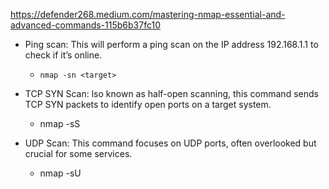 https://defender268.medium.com/mastering-nmap-essential-and-advanced-commands-115b6b37fc10

- Ping scan: This will perform a ping scan on the IP address 192.168.1.1 to check if it’s online.
  - `nmap -sn <target>`

- TCP SYN Scan: lso known as half-open scanning, this command sends TCP SYN packets to identify open ports on a target system.
  - nmap -sS <target>

- UDP Scan: This command focuses on UDP ports, often overlooked but crucial for some services.
  - nmap -sU <target>